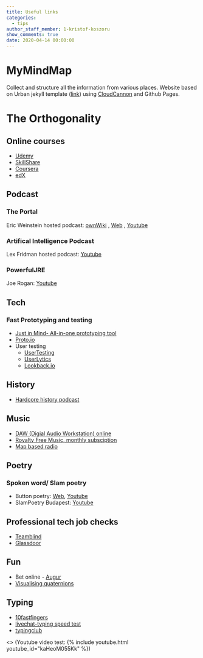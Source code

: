 ```yaml
---
title: Useful links
categories:
  - tips
author_staff_member: 1-kristof-koszoru
show_comments: true
date: 2020-04-14 00:00:00
---
```

# MyMindMap
Collect and structure all the information from various places.
Website based on Urban jekyll template ([link](https://github.com/CloudCannon/urban-jekyll-template)) using [CloudCannon](https://cloudcannon.com/) and Github Pages.

# The Orthogonality

## Online courses
 - [Udemy](https://www.udemy.com/)
 - [SkillShare](https://www.skillshare.com/search?query=an&enrollmentType=free)
 - [Coursera](https://www.coursera.org/)
 - [edX](https://www.mooc.org/)
 
## Podcast
### The Portal
Eric Weinstein hosted podcast: [ownWiki](https://theportal.wiki/wiki/Main_Page) , [Web](https://ericweinstein.org/) , [Youtube](https://www.youtube.com/user/nobani88)
### Artifical Intelligence Podcast
Lex Fridman hosted podcast: [Youtube](https://www.youtube.com/user/lexfridman/featured)
### PowerfulJRE
Joe Rogan: [Youtube](https://www.youtube.com/user/PowerfulJRE/videos)

## Tech
### Fast Prototyping and testing
 - [Just in Mind- All-in-one prototyping tool](https://www.justinmind.com/)
 - [Proto.io](https://proto.io/)
 - User testing
    - [UserTesting](https://www.usertesting.com/)
    - [UserLytics](https://www.userlytics.com/)
    - [Lookback.io](https://lookback.io/)

## History
 - [Hardcore history podcast](https://www.dancarlin.com/hardcore-history-series/)

## Music
 - [DAW (Digial Audio Workstation) online](https://soundation.com)
 - [Royalty Free Music, monthly subsciption](https://artlist.io/)
 - [Map based radio](http://radio.garden/)

## Poetry
### Spoken word/ Slam poetry
 - Button poetry: [Web](https://buttonpoetry.com/products/books/), [Youtube](https://www.youtube.com/user/ButtonPoetry)
 - SlamPoetry Budapest: [Youtube](https://www.youtube.com/channel/UCg2q-EVjQML15iQNK3L4B0Q)

## Professional tech job checks
 - [Teamblind](https://www.teamblind.com/)
 - [Glassdoor](https://www.glassdoor.com/index.htm?countryRedirect=true)
 
## Fun
 - Bet online - [Augur](https://www.augur.net/)
 - [Visualising quaternions](https://eater.net/quaternions)

## Typing
 - [10fastfingers](10fastfingers.com)
 - [livechat-typing speed test](https://www.livechat.com/typing-speed-test/#/)
 - [typingclub](https://www.typingclub.com/sportal/)


 

 <> (Youtube video test:  {% include youtube.html youtube_id="kaHeoM055Kk" %})



